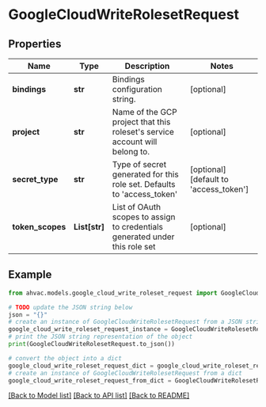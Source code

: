 # GoogleCloudWriteRolesetRequest


## Properties

Name | Type | Description | Notes
------------ | ------------- | ------------- | -------------
**bindings** | **str** | Bindings configuration string. | [optional] 
**project** | **str** | Name of the GCP project that this roleset&#39;s service account will belong to. | [optional] 
**secret_type** | **str** | Type of secret generated for this role set. Defaults to &#39;access_token&#39; | [optional] [default to 'access_token']
**token_scopes** | **List[str]** | List of OAuth scopes to assign to credentials generated under this role set | [optional] 

## Example

```python
from ahvac.models.google_cloud_write_roleset_request import GoogleCloudWriteRolesetRequest

# TODO update the JSON string below
json = "{}"
# create an instance of GoogleCloudWriteRolesetRequest from a JSON string
google_cloud_write_roleset_request_instance = GoogleCloudWriteRolesetRequest.from_json(json)
# print the JSON string representation of the object
print(GoogleCloudWriteRolesetRequest.to_json())

# convert the object into a dict
google_cloud_write_roleset_request_dict = google_cloud_write_roleset_request_instance.to_dict()
# create an instance of GoogleCloudWriteRolesetRequest from a dict
google_cloud_write_roleset_request_from_dict = GoogleCloudWriteRolesetRequest.from_dict(google_cloud_write_roleset_request_dict)
```
[[Back to Model list]](../README.md#documentation-for-models) [[Back to API list]](../README.md#documentation-for-api-endpoints) [[Back to README]](../README.md)



